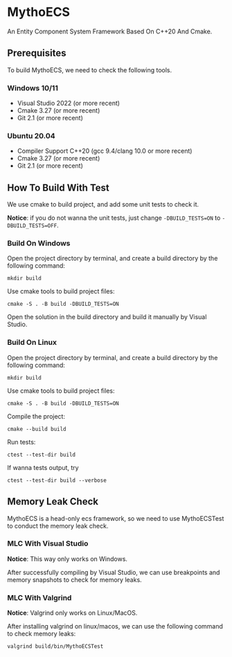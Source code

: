 # MythoECS
An Entity Component System Framework Based On C++20 And Cmake.

## Prerequisites

To build MythoECS, we need to check the following tools.

### Windows 10/11

- Visual Studio 2022 (or more recent)
- Cmake 3.27 (or more recent)
- Git 2.1 (or more recent)

### Ubuntu 20.04

- Compiler Support C++20 (gcc 9.4/clang 10.0 or more recent)
- Cmake 3.27 (or more recent)
- Git 2.1 (or more recent)

## How To Build With Test

We use cmake to build project, and add some unit tests to check it.

**Notice**: if you do not wanna the unit tests, just change `-DBUILD_TESTS=ON` to `-DBUILD_TESTS=OFF`.

### Build On Windows

Open the project directory by terminal, and create a build directory by the following command:

`mkdir build`

Use cmake tools to build project files:

`cmake -S . -B build -DBUILD_TESTS=ON`

Open the solution in the build directory and build it manually by Visual Studio.

### Build On Linux

Open the project directory by terminal, and create a build directory by the following command:

`mkdir build`

Use cmake tools to build project files:

`cmake -S . -B build -DBUILD_TESTS=ON`

Compile the project:

`cmake --build build`

Run tests:

`ctest --test-dir build`

If wanna tests output, try

`ctest --test-dir build --verbose`

## Memory Leak Check

MythoECS is a head-only ecs framework, so we need to use MythoECSTest to conduct the memory leak check.

### MLC With Visual Studio

**Notice**: This way only works on Windows.

After successfully compiling by Visual Studio, we can use breakpoints and memory snapshots to check for memory leaks.

### MLC With Valgrind

**Notice**: Valgrind only works on Linux/MacOS.

After installing valgrind on linux/macos, we can use the following command to check memory leaks:

`valgrind build/bin/MythoECSTest`